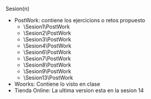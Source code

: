 Sesion(n)
 - PostWork: contiene los ejercicions o retos propuesto
	- \Sesion1\PostWork
	- \Sesion2\PostWork
	- \Sesion3\PostWork
	- \Sesion4\PostWork
	- \Sesion6\PostWork
	- \Sesion7\PostWork
	- \Sesion8\PostWork
	- \Sesion9\PostWork
	- \Sesion13\PostWork
 - Woorks: Contiene lo visto en clase
 - Tienda Online: La ultima version esta en la sesion 14